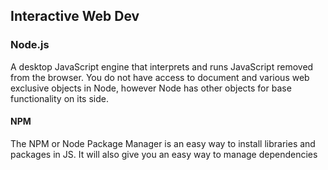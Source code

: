 ## Interactive Web Dev
### Node.js
A desktop JavaScript engine that interprets and runs JavaScript removed from the browser.  You do not have access to document and various web exclusive objects in Node, however Node has other objects for base functionality on its side.

#### NPM
The NPM or Node Package Manager is an easy way to install libraries and packages in JS. It will also give you an easy way to manage dependencies